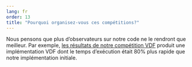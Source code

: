 ```yaml
---
lang: fr
order: 13
title: "Pourquoi organisez-vous ces compétitions?"
---
```


Nous pensons que plus d’observateurs sur notre code ne le rendront que meilleur. Par exemple, [les résultats de notre compétition VDF](https://www.chia.net/2019/01/17/chia-vdf-competition-round-1-results-and-announcements.en.html) produit une implémentation VDF dont le temps d’exécution était 80% plus rapide que notre implémentation initiale.
